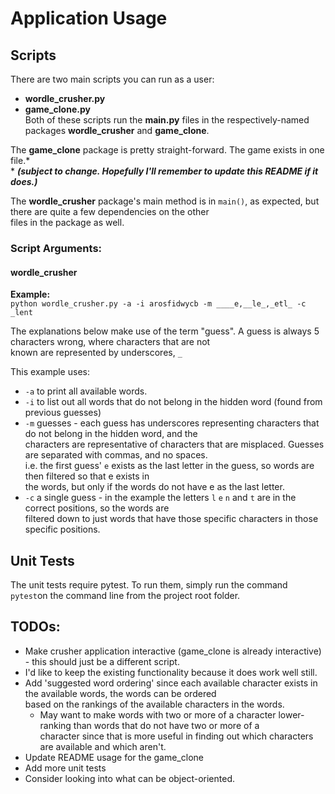 # Application Usage

## Scripts

There are two main scripts you can run as a user:

* **wordle_crusher.py**
* **game_clone.py**
  <br>Both of these scripts run the **main.py** files in the respectively-named packages **wordle_crusher** and **game_clone**.

The **game_clone** package is pretty straight-forward. The game exists in one file.*
<br>* **_(subject to change. Hopefully I'll remember to update this README if it does.)_**

The **wordle_crusher** package's main method is in `main()`, as expected, but there are quite a few dependencies on the
other
<br>files in the package as well.

### Script Arguments:

#### wordle_crusher

**Example:**<br>
``python wordle_crusher.py -a -i arosfidwycb -m ____e,__le_,_etl_ -c _lent``

The explanations below make use of the term "guess". A guess is always 5 characters wrong, where characters that are not
<br>known are represented by underscores, `_`

This example uses:
<br>

* `-a` to print all available words.<br>
* `-i` to list out all words that do not belong in the hidden word (found from previous guesses)
* `-m` guesses - each guess has underscores representing characters that do not belong in the hidden word, and the
  <br>characters are representative of characters that are misplaced. Guesses are separated with commas, and no spaces.
  <br>i.e. the first guess' `e` exists as the last letter in the guess, so words are then filtered so that e exists in
  <br>the words, but only if the words do not have e as the last letter.
* `-c` a single guess - in the example the letters `l` `e` `n` and `t` are in the correct positions, so the words are
  <br>filtered down to just words that have those specific characters in those specific positions.

## Unit Tests

The unit tests require pytest. To run them, simply run the command `pytest`on the command line from the project root
folder.

## TODOs:

* Make crusher application interactive (game_clone is already interactive) - this should just be a different script.
* I'd like to keep the existing functionality because it does work well still.
* Add 'suggested word ordering' since each available character exists in the available words, the words can be ordered
  <br>based on the rankings of the available characters in the words.
    * May want to make words with two or more of a character lower-ranking than words that do not have two or more of a
      <br>character since that is more useful in finding out which characters are available and which aren't.
* Update README usage for the game_clone
* Add more unit tests
* Consider looking into what can be object-oriented.
